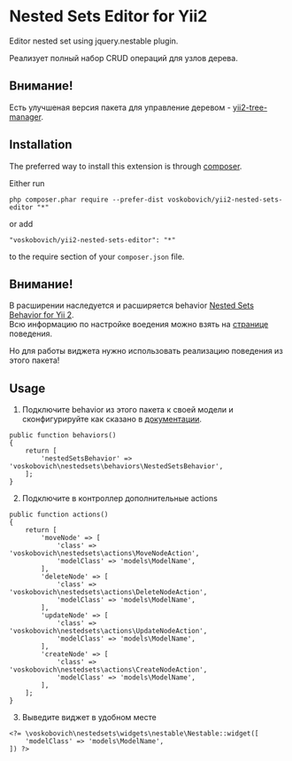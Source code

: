 # Nested Sets Editor for Yii2
Editor nested set using jquery.nestable plugin.

Реализует полный набор CRUD операций для узлов дерева.

Внимание!
---
Есть улучшеная версия пакета для управление деревом - [yii2-tree-manager](https://github.com/voskobovich/yii2-tree-manager).

Installation
-------------

The preferred way to install this extension is through [composer](http://getcomposer.org/download/).

Either run

```
php composer.phar require --prefer-dist voskobovich/yii2-nested-sets-editor "*"
```

or add

```
"voskobovich/yii2-nested-sets-editor": "*"
```

to the require section of your `composer.json` file.


Внимание!
-----
В расширении наследуется и расширяется behavior [Nested Sets Behavior for Yii 2](https://github.com/creocoder/yii2-nested-sets).  
Всю информацию по настройке воедения можно взять на [странице](https://github.com/creocoder/yii2-nested-sets) поведения.

Но для работы виджета нужно использовать реализацию поведения из этого пакета!


Usage
-----
1. Подключите behavior из этого пакета к своей модели и сконфигурируйте как сказано в [документации](https://github.com/creocoder/yii2-nested-sets).
```
public function behaviors()
{
    return [
        'nestedSetsBehavior' => 'voskobovich\nestedsets\behaviors\NestedSetsBehavior',
    ];
}
```  
2. Подключите в контроллер дополнительные actions
```
public function actions()
{
    return [
        'moveNode' => [
            'class' => 'voskobovich\nestedsets\actions\MoveNodeAction',
            'modelClass' => 'models\ModelName',
        ],
        'deleteNode' => [
            'class' => 'voskobovich\nestedsets\actions\DeleteNodeAction',
            'modelClass' => 'models\ModelName',
        ],
        'updateNode' => [
            'class' => 'voskobovich\nestedsets\actions\UpdateNodeAction',
            'modelClass' => 'models\ModelName',
        ],
        'createNode' => [
            'class' => 'voskobovich\nestedsets\actions\CreateNodeAction',
            'modelClass' => 'models\ModelName',
        ],
    ];
}
```  
3. Выведите виджет в удобном месте
```
<?= \voskobovich\nestedsets\widgets\nestable\Nestable::widget([
    'modelClass' => 'models\ModelName',
]) ?>
```